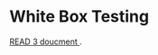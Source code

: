 # White Box Testing

 [READ 3 doucment ](https://docs.google.com/document/d/1QkNLtgI38gqnZbsbkF_wncTCV8ZYLNq11FWKTxm5QAs/edit?usp=sharing).